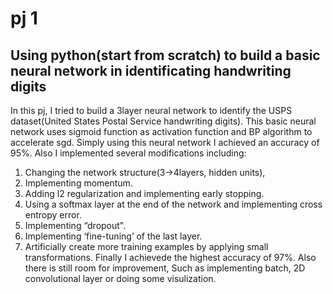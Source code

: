 pj 1
==

Using python(start from scratch) to build a basic neural network in identificating handwriting digits
---
In this pj, I tried to build a 3layer neural network to identify the USPS dataset(United States Postal Service handwriting digits). This basic neural network uses sigmoid function as activation function and BP algorithm to accelerate sgd. Simply using this neural network I achieved an accuracy of 95%. Also I implemented several modifications including:
1. Changing the network structure(3->4layers, hidden units),
2. Implementing momentum.
3. Adding l2 regularization and implementing early stopping.
4. Using a softmax layer at the end of the network and implementing cross entropy error.
5. Implementing “dropout".
6. Implementing ‘fine-tuning’ of the last layer.
7. Artificially create more training examples by applying small transformations.
Finally I achievede the highest accuracy of 97%. Also there is still room for improvement, Such as implementing batch, 2D convolutional layer or doing some visulization. 
